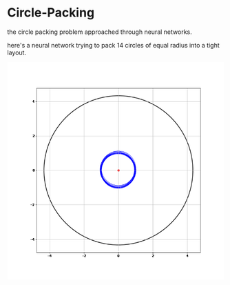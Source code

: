 # Circle-Packing
the circle packing problem approached through neural networks.


here's a neural network trying to pack 14 circles of equal radius into a tight layout.

![14 circles gif](https://github.com/akshaykiranjose/Circle-Packing/blob/master/figures/14_success.gif)
